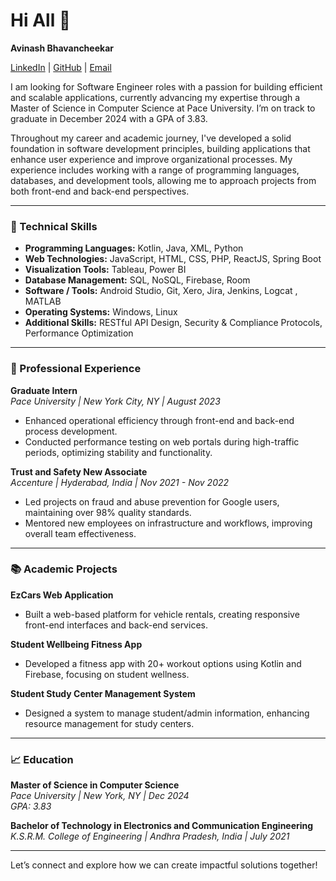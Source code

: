# Hi All 👋  
**Avinash Bhavancheekar**  

[LinkedIn](https://www.linkedin.com/in/avinash-bhavancheekar) | [GitHub](https://github.com/avinash1504) | [Email](mailto:avinashbhavancheekar@gmail.com)  

I am looking for Software Engineer roles with a passion for building efficient and scalable applications, currently advancing my expertise through a Master of Science in Computer Science at Pace University. I’m on track to graduate in December 2024 with a GPA of 3.83.

Throughout my career and academic journey, I've developed a solid foundation in software development principles, building applications that enhance user experience and improve organizational processes. My experience includes working with a range of programming languages, databases, and development tools, allowing me to approach projects from both front-end and back-end perspectives.

---

### 🌟 Technical Skills  
- **Programming Languages:** Kotlin, Java, XML, Python  
- **Web Technologies:** JavaScript, HTML, CSS, PHP, ReactJS, Spring Boot  
- **Visualization Tools:** Tableau, Power BI  
- **Database Management:** SQL, NoSQL, Firebase, Room  
- **Software / Tools:** Android Studio, Git, Xero, Jira, Jenkins, Logcat , MATLAB
- **Operating Systems:** Windows, Linux  
- **Additional Skills:** RESTful API Design, Security & Compliance Protocols, Performance Optimization  

---

### 💼 Professional Experience  
**Graduate Intern**  
*Pace University | New York City, NY | August 2023*  
- Enhanced operational efficiency through front-end and back-end process development.
- Conducted performance testing on web portals during high-traffic periods, optimizing stability and functionality.

**Trust and Safety New Associate**  
*Accenture | Hyderabad, India | Nov 2021 - Nov 2022*  
- Led projects on fraud and abuse prevention for Google users, maintaining over 98% quality standards.
- Mentored new employees on infrastructure and workflows, improving overall team effectiveness.

---

### 📚 Academic Projects  
**EzCars Web Application**  
- Built a web-based platform for vehicle rentals, creating responsive front-end interfaces and back-end services.

**Student Wellbeing Fitness App**  
- Developed a fitness app with 20+ workout options using Kotlin and Firebase, focusing on student wellness.

**Student Study Center Management System**  
- Designed a system to manage student/admin information, enhancing resource management for study centers.

---

### 📈 Education  
**Master of Science in Computer Science**  
*Pace University | New York, NY | Dec 2024*  
*GPA: 3.83*

**Bachelor of Technology in Electronics and Communication Engineering**  
*K.S.R.M. College of Engineering | Andhra Pradesh, India | July 2021*

---

Let’s connect and explore how we can create impactful solutions together!  
